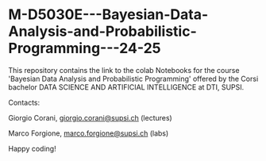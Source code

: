 # M-D5030E---Bayesian-Data-Analysis-and-Probabilistic-Programming---24-25

This repository contains the link to the colab Notebooks for the course 'Bayesian Data Analysis and Probabilistic Programming' offered by the Corsi bachelor DATA SCIENCE AND ARTIFICIAL INTELLIGENCE at DTI, SUPSI.

Contacts:

Giorgio Corani, giorgio.corani@supsi.ch (lectures)

Marco Forgione, marco.forgione@supsi.ch (labs)

Happy coding!
